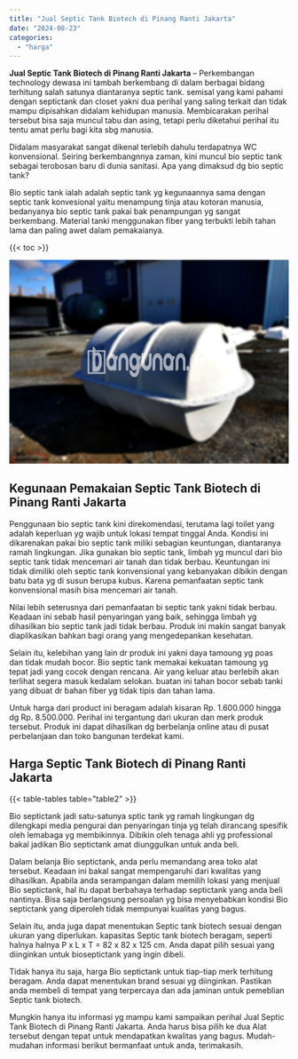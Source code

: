 ```yaml
---
title: "Jual Septic Tank Biotech di Pinang Ranti Jakarta"
date: "2024-08-23"
categories: 
  - "harga"
---
```


**Jual Septic Tank Biotech di Pinang Ranti Jakarta** – Perkembangan technology dewasa ini tambah berkembang di dalam berbagai bidang terhitung salah satunya diantaranya septic tank. semisal yang kami pahami dengan septictank dan closet yakni dua perihal yang saling terkait dan tidak mampu dipisahkan didalam kehidupan manusia. Membicarakan perihal tersebut bisa saja muncul tabu dan asing, tetapi perlu diketahui perihal itu tentu amat perlu bagi kita sbg manusia.

Didalam masyarakat sangat dikenal terlebih dahulu terdapatnya WC konvensional. Seiring berkembangnnya zaman, kini muncul bio septic tank sebagai terobosan baru di dunia sanitasi. Apa yang dimaksud dg bio septic tank?

Bio septic tank ialah adalah septic tank yg kegunaannya sama dengan septic tank konvesional yaitu menampung tinja atau kotoran manusia, bedanyanya bio septic tank pakai bak penampungan yg sangat berkembang. Material tanki menggunakan fiber yang terbukti lebih tahan lama dan paling awet dalam pemakaianya.

{{< toc >}}

![Jual Septic Tank Biotech di Pinang Ranti Jakarta](/images/jual-bio-septictank-05.png)

## Kegunaan Pemakaian Septic Tank Biotech di Pinang Ranti Jakarta

Penggunaan bio septic tank kini direkomendasi, terutama lagi toilet yang adalah keperluan yg wajib untuk lokasi tempat tinggal Anda. Kondisi ini dikarenakan pakai bio septic tank miliki sebagian keuntungan, diantaranya ramah lingkungan. Jika gunakan bio septic tank, limbah yg muncul dari bio septic tank tidak mencemari air tanah dan tidak berbau. Keuntungan ini tidak dimiliki oleh septic tank konvensional yang kebanyakan dibikin dengan batu bata yg di susun berupa kubus. Karena pemanfaatan septic tank konvensional masih bisa mencemari air tanah.

Nilai lebih seterusnya dari pemanfaatan bi septic tank yakni tidak berbau. Keadaan ini sebab hasil penyaringan yang baik, sehingga limbah yg dihasilkan bio septic tank jadi tidak berbau. Produk ini makin sangat banyak diaplikasikan bahkan bagi orang yang mengedepankan kesehatan.

Selain itu, kelebihan yang lain dr produk ini yakni daya tamoung yg poas dan tidak mudah bocor. Bio septic tank memakai kekuatan tamoung yg tepat jadi yang cocok dengan rencana. Air yang keluar atau berlebih akan terlihat segera masuk kedalam selokan. buatan ini tahan bocor sebab tanki yang dibuat dr bahan fiber yg tidak tipis dan tahan lama.

Untuk harga dari product ini beragam adalah kisaran Rp. 1.600.000 hingga dg Rp. 8.500.000. Perihal ini tergantung dari ukuran dan merk produk tersebut. Produk ini dapat dihasilkan dg berbelanja online atau di pusat perbelanjaan dan toko bangunan terdekat kami.

## Harga Septic Tank Biotech di Pinang Ranti Jakarta

{{< table-tables table="table2" >}}

Bio septictank jadi satu-satunya sptic tank yg ramah lingkungan dg dilengkapi media pengurai dan penyaringan tinja yg telah dirancang spesifik oleh lemabaga yg membikinnya. Dibikin oleh tenaga ahli yg professional bakal jadikan Bio septictank amat diunggulkan untuk anda beli.

Dalam belanja Bio septictank, anda perlu memandang area toko alat tersebut. Keadaan ini bakal sangat mempengaruhi dari kwalitas yang dihasilkan. Apabila anda serampangan dalam memilih lokasi yang menjual Bio septictank, hal itu dapat berbahaya terhadap septictank yang anda beli nantinya. Bisa saja berlangsung persoalan yg bisa menyebabkan kondisi Bio septictank yang diperoleh tidak mempunyai kualitas yang bagus.

Selain itu, anda juga dapat menentukan Septic tank biotech sesuai dengan ukuran yang diperlukan. kapasitas Septic tank biotech beragam, seperti halnya halnya P x L x T = 82 x 82 x 125 cm. Anda dapat pilih sesuai yang diinginkan untuk bioseptictank yang ingin dibeli.

Tidak hanya itu saja, harga Bio septictank untuk tiap-tiap merk terhitung beragam. Anda dapat menentukan brand sesuai yg diinginkan. Pastikan anda membeli di tempat yang terpercaya dan ada jaminan untuk pemeblian Septic tank biotech.

Mungkin hanya itu informasi yg mampu kami sampaikan perihal Jual Septic Tank Biotech di Pinang Ranti Jakarta. Anda harus bisa pilih ke dua Alat tersebut dengan tepat untuk mendapatkan kwalitas yang bagus. Mudah-mudahan informasi berikut bermanfaat untuk anda, terimakasih.
